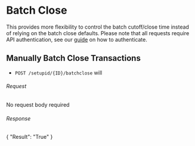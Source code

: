 ﻿Batch Close
============

This provides more flexibility to control the batch cutoff/close time instead of relying on the batch close defaults. Please note that all requests require API authentication, see our [guide](Authentication.md) on how to authenticate.

Manually Batch Close Transactions
----------------------------------

* `POST /setupid/{ID}/batchclose` will 

###### Request
No request body required

###### Response
{
    "Result": "True"
}
